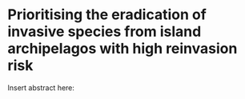 # Prioritising the eradication of invasive species from island archipelagos with high reinvasion risk

Insert abstract here:
